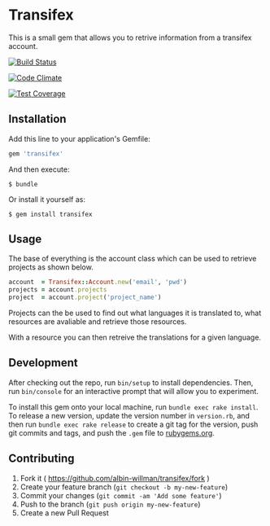 # Transifex

This is a small gem that allows you to retrive information from a transifex account.

[![Build Status](https://travis-ci.org/Albin-willman/transifex.png?branch=master)](https://travis-ci.org/Albin-willman/transifex)

[![Code Climate](https://codeclimate.com/github/Albin-willman/transifex/badges/gpa.svg)](https://codeclimate.com/github/Albin-willman/transifex)

[![Test Coverage](https://codeclimate.com/github/Albin-willman/transifex/badges/coverage.svg)](https://codeclimate.com/github/Albin-willman/transifex)

## Installation

Add this line to your application's Gemfile:

```ruby
gem 'transifex'
```

And then execute:

    $ bundle

Or install it yourself as:

    $ gem install transifex

## Usage

The base of everything is the account class which can be used to retrieve projects as shown below.

```ruby
account  = Transifex::Account.new('email', 'pwd')
projects = account.projects
project  = account.project('project_name')
```

Projects can the be used to find out what languages it is translated to, what resources are avaliable and retrieve those resources.

With a resource you can then retreive the translations for a given language.

## Development

After checking out the repo, run `bin/setup` to install dependencies. Then, run `bin/console` for an interactive prompt that will allow you to experiment.

To install this gem onto your local machine, run `bundle exec rake install`. To release a new version, update the version number in `version.rb`, and then run `bundle exec rake release` to create a git tag for the version, push git commits and tags, and push the `.gem` file to [rubygems.org](https://rubygems.org).

## Contributing

1. Fork it ( https://github.com/albin-willman/transifex/fork )
2. Create your feature branch (`git checkout -b my-new-feature`)
3. Commit your changes (`git commit -am 'Add some feature'`)
4. Push to the branch (`git push origin my-new-feature`)
5. Create a new Pull Request
